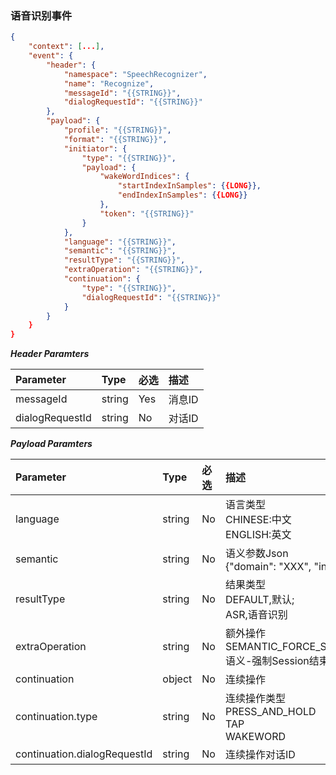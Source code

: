 ### 语音识别事件
```json
{
	"context": [...],
    "event": {
        "header": {
            "namespace": "SpeechRecognizer",
            "name": "Recognize",
            "messageId": "{{STRING}}",
            "dialogRequestId": "{{STRING}}"
        },
        "payload": {
            "profile": "{{STRING}}",
            "format": "{{STRING}}",
            "initiator": {
                "type": "{{STRING}}",
                "payload": {
                    "wakeWordIndices": {
                        "startIndexInSamples": {{LONG}},
                        "endIndexInSamples": {{LONG}}
                    },
                    "token": "{{STRING}}"   
                }
            },
			"language": "{{STRING}}",
			"semantic": "{{STRING}}",
			"resultType": "{{STRING}}",
			"extraOperation": "{{STRING}}",
			"continuation": {
				"type": "{{STRING}}",
            	"dialogRequestId": "{{STRING}}"
			}				
        }
    }
}
```

***Header Paramters***

|	Parameter			|	Type		|	必选	|	描述							|
|	:-------------------	|	:--------	|	:-----	|	:-----------------------------	|
|	messageId			|	string	|	Yes	|	消息ID						|
|	dialogRequestId	|	string	|	No	|	对话ID						|

***Payload Paramters***

|	Parameter								|	Type		|	必选	|	描述																			|
|	:---------------------------------------	|	:--------	|	:-----	|	:---------------------------------------------------------------------------	|
|	language								|	string	|	No	|	语言类型<br>CHINESE:中文<br>ENGLISH:英文			|
|	semantic								|	string	|	No	|	语义参数Json	<br>{"domain": "XXX", "intent": "YYY"}		|
|	resultType								|	string	|	No	|	结果类型<br>DEFAULT,默认;<br>ASR,语音识别			|
|	extraOperation						|	string	|	No	|	额外操作<br>SEMANTIC_FORCE_SESSION_COMPLETE,语义-强制Session结束	|
|	continuation							|	object	|	No	|	连续操作																	|
|	continuation.type					|	string	|	No	|	连续操作类型<br>PRESS_AND_HOLD<br>TAP<br>WAKEWORD	|
|	continuation.dialogRequestId	|	string	|	No	|	连续操作对话ID															|